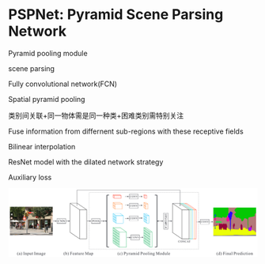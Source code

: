 # PSPNet: Pyramid Scene Parsing Network

Pyramid pooling module

scene parsing

Fully convolutional network(FCN)

Spatial pyramid pooling

类别间关联+同一物体需是同一种类+困难类别需特别关注

Fuse information from differnent sub-regions with these receptive fields

Bilinear interpolation

ResNet model with the dilated network strategy

Auxiliary loss

![Untitled](Untitled%207.png)